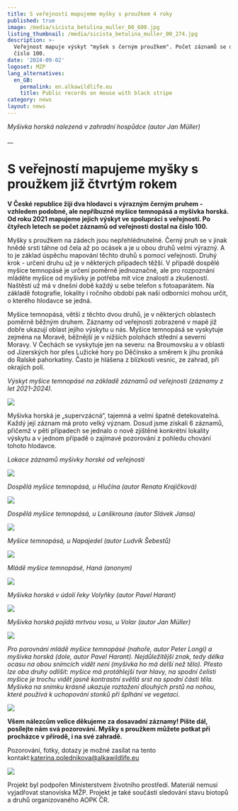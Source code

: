 ```yaml
---
title: S veřejností mapujeme myšky s proužkem 4 roky
published: true
image: /media/sicista_betulina_muller_00_600.jpg
listing_thumbnail: /media/sicista_betulina_muller_00_274.jpg
description: >-
  Veřejnost mapuje výskyt "myšek s černým proužkem". Počet záznamů se dostal na
  číslo 100.
date: '2024-09-02'
logoset: MZP
lang_alternatives:
  en_GB:
    permalink: en.alkawildlife.eu
    title: Public records on mouse with black stripe
category: news
layout: news
---
```

_Myšivka horská nalezená v zahradní hospůdce (autor Jan Müller)_

__

# S veřejností mapujeme myšky s proužkem již čtvrtým rokem

**V České republice žijí dva hlodavci s výrazným černým pruhem -  vzhledem podobné, ale nepříbuzné myšice temnopásá a myšivka horská. Od roku 2021 mapujeme jejich výskyt ve spolupráci s veřejností. Po čtyřech letech se počet záznamů od veřejnosti dostal na číslo 100.**

Myšky s proužkem na zádech jsou nepřehlédnutelné. Černý pruh se v jinak hnědé srsti táhne od čela až po ocásek a je u obou druhů velmi výrazný. A to je základ úspěchu mapování těchto druhů s pomocí veřejnosti. Druhý krok - určení druhu už je v některých případech těžší. V případě dospělé myšice temnopásé je určení poměrně jednoznačné, ale pro rozpoznání mláděte myšice od myšivky je potřeba mít více znalostí a zkušeností. Naštěstí už má v dnešní době každý u sebe telefon s fotoaparátem. Na základě fotografie, lokality i ročního období pak naši odborníci mohou určit, o kterého hlodavce se jedná.

Myšice temnopásá, větší z těchto dvou druhů, je v některých oblastech poměrně běžným druhem. Záznamy od veřejnosti zobrazené v mapě již dobře ukazují oblast jejího výskytu u nás. Myšice temnopásá se vyskytuje zejména na Moravě, běžnější je v nižších polohách střední a severní Moravy. V Čechách se vyskytuje jen na severu: na Broumovsku a v oblasti od Jizerských hor přes Lužické hory po Děčínsko a směrem k jihu proniká do Ralské pahorkatiny. Často je hlášena z blízkosti vesnic, ze zahrad, při okrajích polí.

_Výskyt myšice temnopásé na základě záznamů od veřejnosti (záznamy z let 2021-2024)._ 

![](/media/apodemus_agrarius_cr_600.jpg)

Myšivka horská je „supervzácná“, tajemná a velmi špatně detekovatelná. Každý její záznam má proto velký význam. Dosud jsme získali 6 záznamů, přičemž v pěti případech se jednalo o nově zjištěné konkrétní lokality výskytu a v jednom případě o zajímavé pozorování z pohledu chování tohoto hlodavce. 

_Lokace záznamů myšivky horské od veřejnosti_ 

![](/media/sicista_betulina_cr_600.jpg)

_Dospělá myšice temnopásá, u Hlučína (autor Renata Krajíčková)_

![](/media/apodemus_agrarius_krajickova_600.jpg)

_Dospělá myšice temnopásá, u Lanškrouna (autor Slávek Jansa)_

![](/media/apodemus_agrarius_jansa_600.jpg)

_Myšice temnopásá, u Napajedel (autor Ludvík Šebestů)_

![](/media/apodemus_agrarius_sebestu_600.jpg)

_Mládě myšice temnopásé, Haná (anonym)_

![](/media/apodemus_agrarius_anonym_600.jpg)

_Myšivka horská v údolí řeky Volyňky (autor Pavel Harant)_

![](/media/sicista_betulina_harant_02_600.jpg)

_Myšivka horská pojídá mrtvou vosu, u Volar (autor Jan Müller)_

![](/media/sicista_betulina_muller_600.jpg)

_Pro porovnání mládě myšice temnopásé (nahoře, autor Peter Longi) a myšivka horská (dole, autor Pavel Harant). Nejdůležitější znak, tedy délka ocasu na obou snímcích vidět není (myšivka ho má delší než tělo). Přesto  lze oba druhy odlišit: myšice má protáhlejší tvar hlavy, na spodní čelisti myšice je trochu vidět jasně kontrastní světlá srst na spodní části těla. Myšivka na snímku krásně ukazuje roztažení dlouhých prstů na nohou, které používá k uchopování stonků při šplhání ve vegetaci._ 

![](/media/apodemus_sicista_porovnani.jpg)

**Všem nálezcům velice děkujeme za dosavadní záznamy! Pište dál, posílejte nám svá pozorování. Myšky s proužkem můžete potkat při procházce v přírodě, i na své zahradě.** 

Pozorování, fotky, dotazy je možné zasílat na tento kontakt:katerina.polednikova@alkawildlife.eu

![](/media/mzp_logo_text_300.jpg)



Projekt byl podpořen Ministerstvem životního prostředí. Materiál nemusí vyjadřovat stanoviska MŽP. Projekt je také součástí sledování stavu biotopů a druhů organizovaného AOPK ČR.
